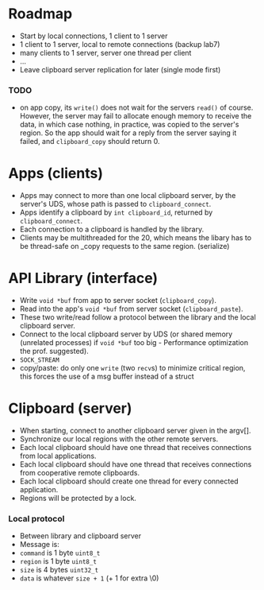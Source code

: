 # Roadmap
 * Start by local connections, 1 client to 1 server
 * 1 client to 1 server, local to remote connections (backup lab7)
 * many clients to 1 server, server one thread per client
 * ...
 * Leave clipboard server replication for later (single mode first)

### TODO
 * on app copy, its `write()` does not wait for the servers `read()` of course. However, the server may fail to allocate enough memory to receive the data, in which case nothing, in practice, was copied to the server's region. So the app should wait for a reply from the server saying it failed, and `clipboard_copy` should return 0.

# Apps (clients)
 * Apps may connect to more than one local clipboard server, by the server's UDS, whose path is passed to `clipboard_connect`.
 * Apps identify a clipboard by `int clipboard_id`, returned by `clipboard_connect`.
 * Each connection to a clipboard is handled by the library.
 * Clients may be multithreaded for the 20, which means the libary has to be thread-safe on _copy requests to the same region. (serialize)

# API Library (interface)
 * Write `void *buf` from app to server socket (`clipboard_copy`).
 * Read into the app's `void *buf` from server socket (`clipboard_paste`).
 * These two write/read follow a protocol between the library and the local clipboard server.
 * Connect to the local clipboard server by UDS (or shared memory (unrelated processes) if `void *buf` too big - Performance optimization the prof. suggested).
 * `SOCK_STREAM`
 * copy/paste: do only one `write` (two `recv`s) to minimize critical region, this forces the use of a msg buffer instead of a struct

# Clipboard (server)
 * When starting, connect to another clipboard server given in the argv[].
 * Synchronize our local regions with the other remote servers. 
 * Each local clipboard should have one thread that receives connections from local applications.
 * Each local clipboard should have one thread that receives connections from cooperative remote clipboards.
 * Each local clipboard should create one thread for every connected application.
 * Regions will be protected by a lock.

### Local protocol
 * Between library and clipboard server
 * Message is: <command><region><size><data>
 * `command` is 1 byte `uint8_t`
 * `region` is 1 byte `uint8_t`
 * `size` is 4 bytes `uint32_t`
 * `data` is whatever `size + 1` (+ 1 for extra \0)
